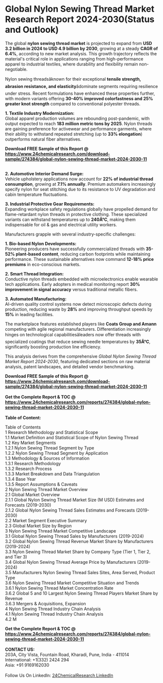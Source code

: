 <h1>Global Nylon Sewing Thread Market Research Report 2024-2030(Status and Outlook)</h1><p>The global <strong>nylon sewing thread market</strong> is projected to expand from <strong>USD 3.2 billion in 2024 to USD 4.9 billion by 2030</strong>, growing at a steady <strong>CAGR of 6.4%</strong>, according to new market analysis. This growth trajectory reflects the material's critical role in applications ranging from high-performance apparel to industrial textiles, where durability and flexibility remain non-negotiable.</p><p>Nylon sewing threadsâknown for their exceptional <strong>tensile strength, abrasion resistance, and elasticity</strong>âdominate segments requiring resilience under stress. Recent formulations have enhanced these properties further, with modern variants offering <strong>30-40% improved colorfastness and 25% greater knot strength</strong> compared to conventional polyester threads.</p><p><strong>1. Textile Industry Modernization:</strong><br>
Global apparel production volumes are rebounding post-pandemic, with output expected to reach <strong>183 million metric tons by 2025</strong>. Nylon threads are gaining preference for activewear and performance garments, where their ability to withstand repeated stretching (up to <strong>33% elongation</strong>) outperforms natural fiber alternatives.</p><div><b>Download FREE Sample of this Report @ 
            <a href="https://www.24chemicalresearch.com/download-sample/274384/global-nylon-sewing-thread-market-2024-2030-11">
            https://www.24chemicalresearch.com/download-sample/274384/global-nylon-sewing-thread-market-2024-2030-11</a></b></div><br><p><strong>2. Automotive Interior Demand Surge:</strong><br>
Vehicle upholstery applications now account for <strong>22% of industrial thread consumption</strong>, growing at <strong>7.1% annually</strong>. Premium automakers increasingly specify nylon for seat stitching due to its resistance to UV degradation and cabin temperature fluctuations.</p><p><strong>3. Industrial Protective Gear Requirements:</strong><br>
Expanding workplace safety regulations globally have propelled demand for flame-retardant nylon threads in protective clothing. These specialized variants can withstand temperatures up to <strong>240Â°C</strong>, making them indispensable for oil &amp; gas and electrical utility workers.</p><p>Manufacturers grapple with several industry-specific challenges:</p><p><strong>1. Bio-based Nylon Developments:</strong><br>
Pioneering producers have successfully commercialized threads with <strong>35-52% plant-based content</strong>, reducing carbon footprints while maintaining performance. These sustainable alternatives now command <strong>12-18% price premiums</strong> in eco-conscious markets.</p><p><strong>2. Smart Thread Integration:</strong><br>
Conductive nylon threads embedded with microelectronics enable wearable tech applications. Early adopters in medical monitoring report <strong>30% improvement in signal accuracy</strong> versus traditional metallic fibers.</p><p><strong>3. Automated Manufacturing:</strong><br>
AI-driven quality control systems now detect microscopic defects during production, reducing waste by <strong>28%</strong> and improving throughput speeds by <strong>15%</strong> in leading facilities.</p><p>The marketplace features established players like <strong>Coats Group and Amann</strong> competing with agile regional manufacturers. Differentiation increasingly hinges on technological capabilitiesâleaders now offer threads with specialized coatings that reduce sewing needle temperatures by <strong>35Â°C</strong>, significantly boosting production line efficiency.</p><p>This analysis derives from the comprehensive <em>Global Nylon Sewing Thread Market Report 2024-2030</em>, featuring dedicated sections on raw material analysis, patent landscapes, and detailed vendor benchmarking.</p><div><b>Download FREE Sample of this Report @ 
            <a href="https://www.24chemicalresearch.com/download-sample/274384/global-nylon-sewing-thread-market-2024-2030-11">
            https://www.24chemicalresearch.com/download-sample/274384/global-nylon-sewing-thread-market-2024-2030-11</a></b></div><br><div><b>Get the Complete Report & TOC @ 
            <a href="https://www.24chemicalresearch.com/reports/274384/global-nylon-sewing-thread-market-2024-2030-11">
            https://www.24chemicalresearch.com/reports/274384/global-nylon-sewing-thread-market-2024-2030-11</a></b></div><br>
            <b>Table of Content:</b><p>Table of Contents<br />
1 Research Methodology and Statistical Scope<br />
1.1 Market Definition and Statistical Scope of Nylon Sewing Thread<br />
1.2 Key Market Segments<br />
1.2.1 Nylon Sewing Thread Segment by Type<br />
1.2.2 Nylon Sewing Thread Segment by Application<br />
1.3 Methodology & Sources of Information<br />
1.3.1 Research Methodology<br />
1.3.2 Research Process<br />
1.3.3 Market Breakdown and Data Triangulation<br />
1.3.4 Base Year<br />
1.3.5 Report Assumptions & Caveats<br />
2 Nylon Sewing Thread Market Overview<br />
2.1 Global Market Overview<br />
2.1.1 Global Nylon Sewing Thread Market Size (M USD) Estimates and Forecasts (2019-2030)<br />
2.1.2 Global Nylon Sewing Thread Sales Estimates and Forecasts (2019-2030)<br />
2.2 Market Segment Executive Summary<br />
2.3 Global Market Size by Region<br />
3 Nylon Sewing Thread Market Competitive Landscape<br />
3.1 Global Nylon Sewing Thread Sales by Manufacturers (2019-2024)<br />
3.2 Global Nylon Sewing Thread Revenue Market Share by Manufacturers (2019-2024)<br />
3.3 Nylon Sewing Thread Market Share by Company Type (Tier 1, Tier 2, and Tier 3)<br />
3.4 Global Nylon Sewing Thread Average Price by Manufacturers (2019-2024)<br />
3.5 Manufacturers Nylon Sewing Thread Sales Sites, Area Served, Product Type<br />
3.6 Nylon Sewing Thread Market Competitive Situation and Trends<br />
3.6.1 Nylon Sewing Thread Market Concentration Rate<br />
3.6.2 Global 5 and 10 Largest Nylon Sewing Thread Players Market Share by Revenue<br />
3.6.3 Mergers & Acquisitions, Expansion<br />
4 Nylon Sewing Thread Industry Chain Analysis<br />
4.1 Nylon Sewing Thread Industry Chain Analysis<br />
4.2 M</p><div><b>Get the Complete Report & TOC @ 
            <a href="https://www.24chemicalresearch.com/reports/274384/global-nylon-sewing-thread-market-2024-2030-11">
            https://www.24chemicalresearch.com/reports/274384/global-nylon-sewing-thread-market-2024-2030-11</a></b></div><br><b>CONTACT US:</b><br>
            203A, City Vista, Fountain Road, Kharadi, Pune, India - 411014<br>
            International: +1(332) 2424 294<br>
            Asia: +91 9169162030 <br><br>
            Follow Us On LinkedIn: <a href="https://www.linkedin.com/company/24chemicalresearch/">24ChemicalResearch LinkedIn</a>